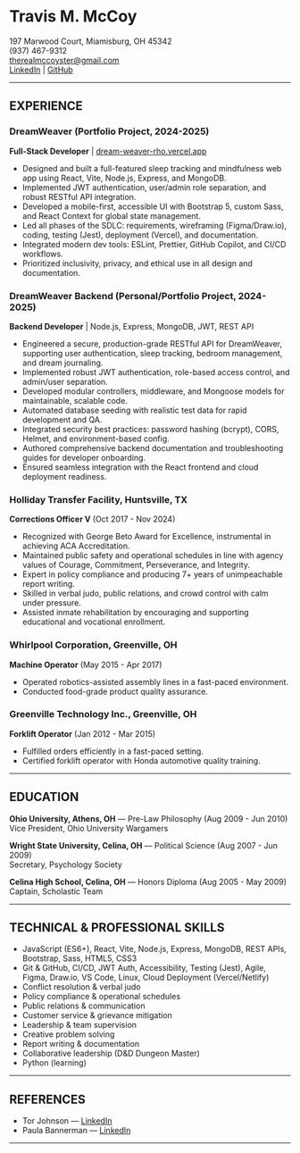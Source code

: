# Travis M. McCoy
197 Marwood Court, Miamisburg, OH 45342  
(937) 467-9312  
therealmccoyster@gmail.com  
[LinkedIn](https://www.linkedin.com/in/travis-mccoy-630775b9/) | [GitHub](https://github.com/macfarley)

---

## EXPERIENCE

### DreamWeaver (Portfolio Project, 2024-2025)
**Full-Stack Developer** | [dream-weaver-rho.vercel.app](https://dream-weaver-rho.vercel.app/)
- Designed and built a full-featured sleep tracking and mindfulness web app using React, Vite, Node.js, Express, and MongoDB.
- Implemented JWT authentication, user/admin role separation, and robust RESTful API integration.
- Developed a mobile-first, accessible UI with Bootstrap 5, custom Sass, and React Context for global state management.
- Led all phases of the SDLC: requirements, wireframing (Figma/Draw.io), coding, testing (Jest), deployment (Vercel), and documentation.
- Integrated modern dev tools: ESLint, Prettier, GitHub Copilot, and CI/CD workflows.
- Prioritized inclusivity, privacy, and ethical use in all design and documentation.

### DreamWeaver Backend (Personal/Portfolio Project, 2024-2025)
**Backend Developer** | Node.js, Express, MongoDB, JWT, REST API
- Engineered a secure, production-grade RESTful API for DreamWeaver, supporting user authentication, sleep tracking, bedroom management, and dream journaling.
- Implemented robust JWT authentication, role-based access control, and admin/user separation.
- Developed modular controllers, middleware, and Mongoose models for maintainable, scalable code.
- Automated database seeding with realistic test data for rapid development and QA.
- Integrated security best practices: password hashing (bcrypt), CORS, Helmet, and environment-based config.
- Authored comprehensive backend documentation and troubleshooting guides for developer onboarding.
- Ensured seamless integration with the React frontend and cloud deployment readiness.

### Holliday Transfer Facility, Huntsville, TX
**Corrections Officer V** (Oct 2017 - Nov 2024)
- Recognized with George Beto Award for Excellence, instrumental in achieving ACA Accreditation.
- Maintained public safety and operational schedules in line with agency values of Courage, Commitment, Perseverance, and Integrity.
- Expert in policy compliance and producing 7+ years of unimpeachable report writing.
- Skilled in verbal judo, public relations, and crowd control with calm under pressure.
- Assisted inmate rehabilitation by encouraging and supporting educational and vocational enrollment.

### Whirlpool Corporation, Greenville, OH
**Machine Operator** (May 2015 - Apr 2017)
- Operated robotics-assisted assembly lines in a fast-paced environment.
- Conducted food-grade product quality assurance.

### Greenville Technology Inc., Greenville, OH
**Forklift Operator** (Jan 2012 - Mar 2015)
- Fulfilled orders efficiently in a fast-paced setting.
- Certified forklift operator with Honda automotive quality training.

---

## EDUCATION

**Ohio University, Athens, OH** — Pre-Law Philosophy (Aug 2009 - Jun 2010)  
Vice President, Ohio University Wargamers

**Wright State University, Celina, OH** — Political Science (Aug 2007 - Jun 2009)  
Secretary, Psychology Society

**Celina High School, Celina, OH** — Honors Diploma (Aug 2005 - May 2009)  
Captain, Scholastic Team

---

## TECHNICAL & PROFESSIONAL SKILLS

- JavaScript (ES6+), React, Vite, Node.js, Express, MongoDB, REST APIs, Bootstrap, Sass, HTML5, CSS3
- Git & GitHub, CI/CD, JWT Auth, Accessibility, Testing (Jest), Agile, Figma, Draw.io, VS Code, Linux, Cloud Deployment (Vercel/Netlify)
- Conflict resolution & verbal judo
- Policy compliance & operational schedules
- Public relations & communication
- Customer service & grievance mitigation
- Leadership & team supervision
- Creative problem solving
- Report writing & documentation
- Collaborative leadership (D&D Dungeon Master)
- Python (learning)

---

## REFERENCES

- Tor Johnson — [LinkedIn](https://www.linkedin.com/in/tor-johnson-5629231/)
- Paula Bannerman — [LinkedIn](https://www.linkedin.com/in/dcartist/)

---
